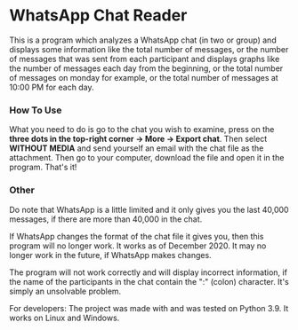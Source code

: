 # WhatsApp Chat Reader

This is a program which analyzes a WhatsApp chat (in two or group) and displays some information like the total number
of messages, or the number of messages that was sent from each participant and displays graphs like the number of messages
each day from the beginning, or the total number of messages on monday for example, or the total number of messages
at 10:00 PM for each day.

### How To Use

What you need to do is go to the chat you wish to examine, press on the **three dots in the top-right corner -> More
-> Export chat**. Then select **WITHOUT MEDIA** and send yourself an email with the chat file as the attachment.
Then go to your computer, download the file and open it in the program. That's it!

### Other

Do note that WhatsApp is a little limited and it only gives you the last 40,000 messages, if there are more than 40,000
in the chat.

If WhatsApp changes the format of the chat file it gives you, then this program will no longer work. It works as of
December 2020. It may no longer work in the future, if WhatsApp makes changes.

The program will not work correctly and will display incorrect information, if the name of the participants in the chat contain the ":" (colon) character.
It's simply an unsolvable problem.

For developers: The project was made with and was tested on Python 3.9. It works on Linux and Windows.
